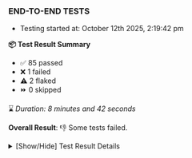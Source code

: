 ### END-TO-END TESTS

- Testing started at: October 12th 2025, 2:19:42 pm

**📦 Test Result Summary**

- ✅ 85 passed
- ❌ 1 failed
- ⚠️ 2 flaked
- ⏩ 0 skipped

⌛ _Duration: 8 minutes and 42 seconds_

**Overall Result**: 👎 Some tests failed.



<details>
    <summary>[Show/Hide] Test Result Details</summary>
    <div markdown="1">

| Test | Browser | Test Case | Tags | Result |
| :---: | :---: | :--- | :---: | :---: |
| 1 | chromium-meshery-provider | Add a cluster connection by uploading kubeconfig file |  | ⚠️ |
| 2 | chromium-meshery-provider | deploys a published design to a connected cluster |  | ❌ |
| 3 | chromium-local-provider | deploys a published design to a connected cluster |  | ⚠️ |

</div>
</details>


<!-- To see the full report, please visit our CI/CD pipeline with reporter. -->